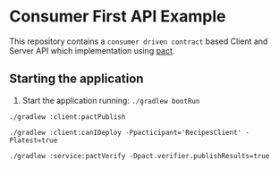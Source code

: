 # Consumer First API Example

This repository contains a `consumer driven contract` based Client and Server API which implementation using [pact](https://docs.pact.io/implementation_guides/jvm).

## Starting the application

1. Start the application running:
`./gradlew bootRun`

````
./gradlew :client:pactPublish
````

````
./gradlew :client:canIDeploy -Ppacticipant='RecipesClient' -Platest=true
````

````
./gradlew :service:pactVerify -Dpact.verifier.publishResults=true
````